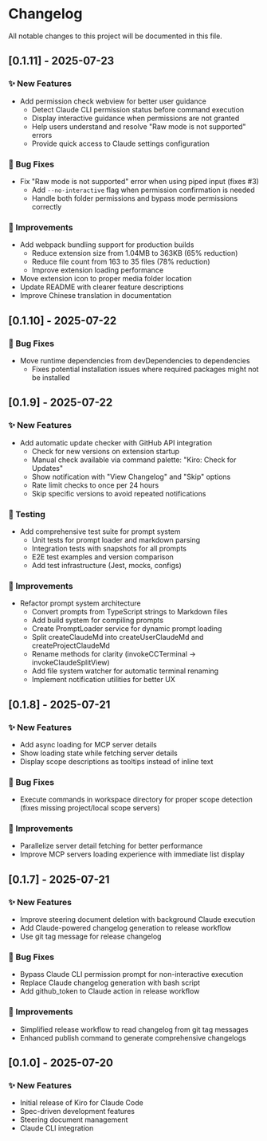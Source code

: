 # Changelog

All notable changes to this project will be documented in this file.

## [0.1.11] - 2025-07-23

### ✨ New Features

- Add permission check webview for better user guidance
  - Detect Claude CLI permission status before command execution
  - Display interactive guidance when permissions are not granted
  - Help users understand and resolve "Raw mode is not supported" errors
  - Provide quick access to Claude settings configuration

### 🐛 Bug Fixes

- Fix "Raw mode is not supported" error when using piped input (fixes #3)
  - Add `--no-interactive` flag when permission confirmation is needed
  - Handle both folder permissions and bypass mode permissions correctly

### 🔧 Improvements

- Add webpack bundling support for production builds
  - Reduce extension size from 1.04MB to 363KB (65% reduction)
  - Reduce file count from 163 to 35 files (78% reduction)
  - Improve extension loading performance
- Move extension icon to proper media folder location
- Update README with clearer feature descriptions
- Improve Chinese translation in documentation

## [0.1.10] - 2025-07-22

### 🐛 Bug Fixes

- Move runtime dependencies from devDependencies to dependencies
  - Fixes potential installation issues where required packages might not be installed

## [0.1.9] - 2025-07-22

### ✨ New Features

- Add automatic update checker with GitHub API integration
  - Check for new versions on extension startup
  - Manual check available via command palette: "Kiro: Check for Updates"
  - Show notification with "View Changelog" and "Skip" options
  - Rate limit checks to once per 24 hours
  - Skip specific versions to avoid repeated notifications

### 🧪 Testing

- Add comprehensive test suite for prompt system
  - Unit tests for prompt loader and markdown parsing
  - Integration tests with snapshots for all prompts
  - E2E test examples and version comparison
  - Add test infrastructure (Jest, mocks, configs)

### 🔧 Improvements

- Refactor prompt system architecture
  - Convert prompts from TypeScript strings to Markdown files
  - Add build system for compiling prompts
  - Create PromptLoader service for dynamic prompt loading
  - Split createClaudeMd into createUserClaudeMd and createProjectClaudeMd
  - Rename methods for clarity (invokeCCTerminal → invokeClaudeSplitView)
  - Add file system watcher for automatic terminal renaming
  - Implement notification utilities for better UX

## [0.1.8] - 2025-07-21

### ✨ New Features

- Add async loading for MCP server details
- Show loading state while fetching server details
- Display scope descriptions as tooltips instead of inline text

### 🐛 Bug Fixes

- Execute commands in workspace directory for proper scope detection (fixes missing project/local scope servers)

### 🔧 Improvements

- Parallelize server detail fetching for better performance
- Improve MCP servers loading experience with immediate list display

## [0.1.7] - 2025-07-21

### ✨ New Features

- Improve steering document deletion with background Claude execution
- Add Claude-powered changelog generation to release workflow
- Use git tag message for release changelog

### 🐛 Bug Fixes

- Bypass Claude CLI permission prompt for non-interactive execution
- Replace Claude changelog generation with bash script
- Add github_token to Claude action in release workflow

### 🔧 Improvements

- Simplified release workflow to read changelog from git tag messages
- Enhanced publish command to generate comprehensive changelogs

## [0.1.0] - 2025-07-20

### ✨ New Features

- Initial release of Kiro for Claude Code
- Spec-driven development features
- Steering document management
- Claude CLI integration
